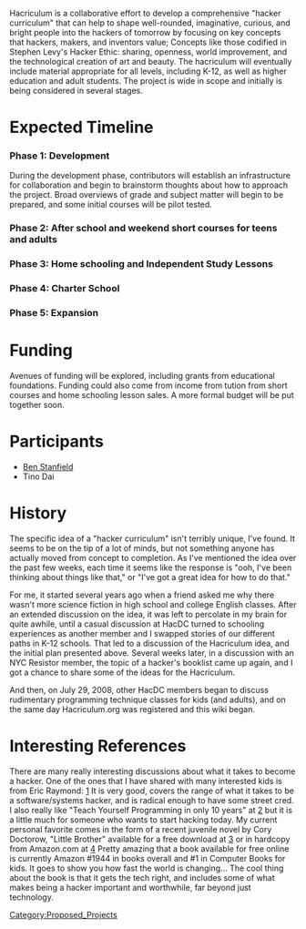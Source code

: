 Hacriculum is a collaborative effort to develop a comprehensive "hacker
curriculum" that can help to shape well-rounded, imaginative, curious,
and bright people into the hackers of tomorrow by focusing on key
concepts that hackers, makers, and inventors value; Concepts like those
codified in Stephen Levy's Hacker Ethic: sharing, openness, world
improvement, and the technological creation of art and beauty. The
hacriculum will eventually include material appropriate for all levels,
including K-12, as well as higher education and adult students. The
project is wide in scope and initially is being considered in several
stages.

# Expected Timeline

### Phase 1: Development

During the development phase, contributors will establish an
infrastructure for collaboration and begin to brainstorm thoughts about
how to approach the project. Broad overviews of grade and subject matter
will begin to be prepared, and some initial courses will be pilot
tested.

### Phase 2: After school and weekend short courses for teens and adults

### Phase 3: Home schooling and Independent Study Lessons

### Phase 4: Charter School

### Phase 5: Expansion

# Funding

Avenues of funding will be explored, including grants from educational
foundations. Funding could also come from income from tution from short
courses and home schooling lesson sales. A more formal budget will be
put together soon.

# Participants

-   [Ben Stanfield](User:Ben)
-   Tino Dai

# History

The specific idea of a "hacker curriculum" isn't terribly unique, I've
found. It seems to be on the tip of a lot of minds, but not something
anyone has actually moved from concept to completion. As I've mentioned
the idea over the past few weeks, each time it seems like the response
is "ooh, I've been thinking about things like that," or "I've got a
great idea for how to do that."

For me, it started several years ago when a friend asked me why there
wasn't more science fiction in high school and college English classes.
After an extended discussion on the idea, it was left to percolate in my
brain for quite awhile, until a casual discussion at HacDC turned to
schooling experiences as another member and I swapped stories of our
different paths in K-12 schools. That led to a discussion of the
Hacriculum idea, and the initial plan presented above. Several weeks
later, in a discussion with an NYC Resistor member, the topic of a
hacker's booklist came up again, and I got a chance to share some of the
ideas for the Hacriculum.

And then, on July 29, 2008, other HacDC members began to discuss
rudimentary programming technique classes for kids (and adults), and on
the same day Hacriculum.org was registered and this wiki began.

# Interesting References

There are many really interesting discussions about what it takes to
become a hacker. One of the ones that I have shared with many interested
kids is from Eric Raymond:
[1](http://www.catb.org/~esr/faqs/hacker-howto.html) It is very good,
covers the range of what it takes to be a software/systems hacker, and
is radical enough to have some street cred. I also really like "Teach
Yourself Programming in only 10 years" at
[2](http://www.norvig.com/21-days.html) but it is a little much for
someone who wants to start hacking today. My current personal favorite
comes in the form of a recent juvenile novel by Cory Doctorow, "Little
Brother" available for a free download at
[3](http://craphound.com/littlebrother/download/) or in hardcopy from
Amazon.com at
[4](http://www.amazon.com/Little-Brother-Cory-Doctorow/dp/0765319853/ref=pd_bbs_sr_1?ie=UTF8&s=books&qid=1217465350&sr=8-1)
Pretty amazing that a book available for free online is currently Amazon
#1944 in books overall and #1 in Computer Books for kids. It goes to
show you how fast the world is changing... The cool thing about the book
is that it gets the tech right, and includes some of what makes being a
hacker important and worthwhile, far beyond just technology.

[Category:Proposed_Projects](Category:Proposed_Projects)
